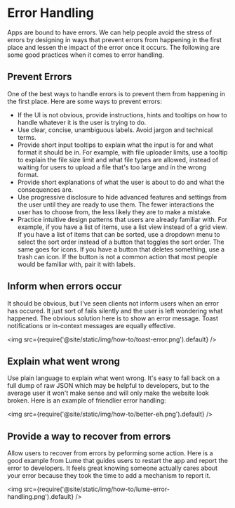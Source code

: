 # Error Handling
Apps are bound to have errors. We can help people avoid the stress of errors by designing in ways that prevent errors from happening in the first place and lessen the impact of the error once it occurs. The following are some good practices when it comes to error handling.

## Prevent Errors
One of the best ways to handle errors is to prevent them from happening in the first place. Here are some ways to prevent errors:
- If the UI is not obvious, provide instructions, hints and tooltips on how to handle whatever it is the user is trying to do.
- Use clear, concise, unambiguous labels. Avoid jargon and technical terms.
- Provide short input tooltips to explain what the input is for and what format it should be in. For example, with file uploader limits, use a tooltip to explain the file size limit and what file types are allowed, instead of waiting for users to upload a file that's too large and in the wrong format.
- Provide short explanations of what the user is about to do and what the consequences are.
- Use progressive disclosure to hide advanced features and settings from the user until they are ready to use them. The fewer interactions the user has to choose from, the less likely they are to make a mistake.
- Practice intuitive design patterns that users are already familiar with. For example, if you have a list of items, use a list view instead of a grid view. If you have a list of items that can be sorted, use a dropdown menu to select the sort order instead of a button that toggles the sort order. The same goes for icons. If you have a button that deletes something, use a trash can icon. If the button is not a common action that most people would be familiar with, pair it with labels. 

## Inform when errors occur

It should be obvious, but I've seen clients not inform users when an error has occured. It just sort of fails silently and the user is left wondering what happened. The obvious solution here is to show an error message. Toast notifications or in-context messages are equally effective. 

<img src={require('@site/static/img/how-to/toast-error.png').default} />

## Explain what went wrong
Use plain language to explain what went wrong. It's easy to fall back on a full dump of raw JSON which may be helpful to developers, but to the average user it won't make sense and will only make the website look broken. Here is an example of friendlier error handling:

<img src={require('@site/static/img/how-to/better-eh.png').default} />

## Provide a way to recover from errors

Allow users to recover from errors by peforming some action. Here is a good example from Lume that guides users to restart the app and report the error to developers. It feels great knowing someone actually cares about your error because they took the time to add a mechanism to report it.

<img src={require('@site/static/img/how-to/lume-error-handling.png').default} />



